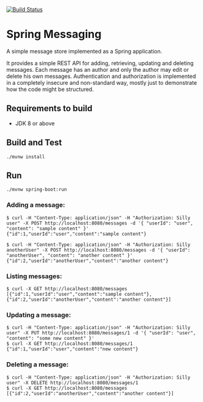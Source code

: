 [![Build Status](https://travis-ci.org/slotik/spring-messaging.svg?branch=master)](https://travis-ci.org/slotik/spring-messaging)
# Spring Messaging
A simple message store implemented as a Spring application.

It provides a simple REST API for adding, retrieving, updating and deleting messages.
Each message has an author and only the author may edit or delete his own messages.
Authentication and authorization is implemented in a completely insecure and non-standard way, mostly just to demonstrate how the code might be structured.

## Requirements to build

* JDK 8 or above

## Build and Test

```
./mvnw install
```

## Run

```
./mvnw spring-boot:run
```

### Adding a message:

```
$ curl -H "Content-Type: application/json" -H "Authorization: Silly user" -X POST http://localhost:8080/messages -d '{ "userId": "user", "content": "sample content" }'
{"id":1,"userId":"user","content":"sample content"}

$ curl -H "Content-Type: application/json" -H "Authorization: Silly anotherUser" -X POST http://localhost:8080/messages -d '{ "userId": "anotherUser", "content": "another content" }'
{"id":2,"userId":"anotherUser","content":"another content"}
```
### Listing messages:

```
$ curl -X GET http://localhost:8080/messages
[{"id":1,"userId":"user","content":"sample content"},{"id":2,"userId":"anotherUser","content":"another content"}]
```

### Updating a message:

```
$ curl -H "Content-Type: application/json" -H "Authorization: Silly user" -X PUT http://localhost:8080/messages/1 -d '{ "userId": "user", "content": "some new content" }'
$ curl -X GET http://localhost:8080/messages/1
{"id":1,"userId":"user","content":"new content"}
```

### Deleting a message:

```
$ curl -H "Content-Type: application/json" -H "Authorization: Silly user" -X DELETE http://localhost:8080/messages/1
$ curl -X GET http://localhost:8080/messages
[{"id":2,"userId":"anotherUser","content":"another content"}]
```
